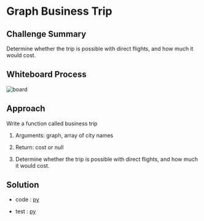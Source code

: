# Graph Business Trip

## Challenge Summary

Determine whether the trip is possible with direct flights, and how much it would cost.

## Whiteboard Process

![board](./assets/cc36.jpg)

## Approach

Write a function called business trip

1. Arguments: graph, array of city names

2. Return: cost or null

3. Determine whether the trip is possible with direct flights, and how much it would cost.

## Solution

- code : [py](./)

- test : [py](./)
